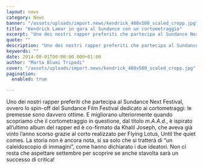```yaml
---
layout: news
category: News
banner: "/assets/uploads/import.news/kendrick_480x500_scaled_cropp.jpg"
title: "Kendrick Lamar in gara al Sundance con un cortometraggio"
excerpt: "Uno dei nostri rapper preferiti che partecipa al Sundance Next Festival, ovvero lo spin-off del Sundance Film Festival dedicato ai cortometraggi: le premesse sono davvero ottime. E migliorano ulteriormente quando scopriamo che il cortometraggio in questione, dal titolo m.A.A.d., è ispirato all’ultimo album del rapper ed è co-firmato da Khalil Joseph, che aveva già vinto l’anno [&hellip"
quote: ""
description: "Uno dei nostri rapper preferiti che partecipa al Sundance Next Festival, ovvero lo spin-off del Sundance Film Festival dedicato ai cortometraggi: le premesse sono davvero ottime. E migliorano ulteriormente quando scopriamo che il cortometraggio in questione, dal titolo m.A.A.d., è ispirato all’ultimo album del rapper ed è co-firmato da Khalil Joseph, che aveva già vinto l’anno [&hellip"
keywords: ""
date: 2014-08-01T00:00:00.000+01:00
author: "Marta Blumi Tripodi"
cover: "/assets/uploads/import.news/kendrick_480x500_scaled_cropp.jpg"
pagination:
  enabled: true

---
```


[](https://hotmc.com/wp-content/uploads/2014/01/kendrick%5F480x500%5Fscaled%5Fcropp.jpg)

Uno dei nostri rapper preferiti che partecipa al Sundance Next Festival, ovvero lo spin-off del Sundance Film Festival dedicato ai cortometraggi: le premesse sono davvero ottime. E migliorano ulteriormente quando scopriamo che il cortometraggio in questione, dal titolo _m.A.A.d._, è ispirato all’ultimo album del rapper ed è co-firmato da Khalil Joseph, che aveva già vinto l’anno scorso grazie al corto realizzato per Flying Lotus, Until the quiet comes. La storia non è ancora nota, si sa solo che si tratterà di “un caleidoscopio di immagini”, come hanno dichiarato i due ideatori. Non ci resta che aspettare settembre per scoprire se anche stavolta sarà un successo di critica!